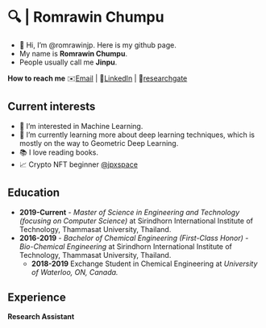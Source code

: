 # 🔍 | Romrawin Chumpu

- 👋 Hi, I’m @romrawinjp. Here is my github page.
- My name is **Romrawin Chumpu**.
- People usually call me **Jinpu**.

**How to reach me**
✉️[Email](mailto:m6222040393@g.siit.tu.ac.th) | 📘[LinkedIn](https://www.linkedin.com/in/romrawin-chumpu/) | 📰[researchgate](https://www.researchgate.net/profile/Romrawin-Chumpu)

## Current interests

- 👀 I’m interested in Machine Learning.
- 🌱 I’m currently learning more about deep learning techniques, which is mostly on the way to Geometric Deep Learning.
- 📚 I love reading books.
- 📈 Crypto NFT beginner [@jpxspace](https://www.instagram.com/jpxspace)

## Education

- **2019-Current** - _Master of Science in Engineering and Technology (focusing on Computer Science)_ at Sirindhorn International Institute of Technology, Thammasat University, Thailand.
- **2016-2019** - _Bachelor of Chemical Engineering (First-Class Honor) - Bio-Chemical Engineering_ at Sirindhorn International Institute of Technology, Thammasat University, Thailand.
  - **2018-2019** Exchange Student in Chemical Engineering at _University of Waterloo, ON, Canada._

## Experience

**Research Assistant**
